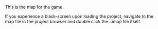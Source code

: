 This is the map for the game. 

If you experience a black-screen upon loading the project, navigate to the map file in the project browser and double click the .umap file itself.
